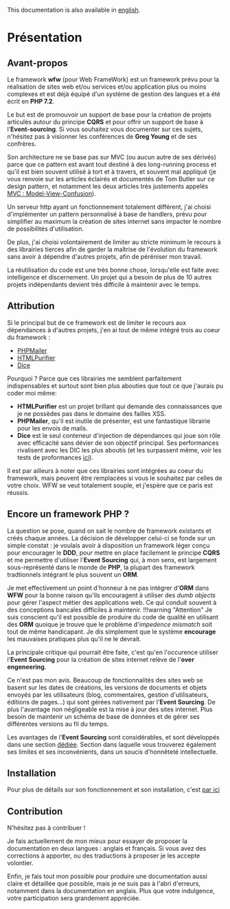 This documentation is also available in [english](https://wfwdoc.bee-color.fr/en).

# Présentation

## Avant-propos

Le framework **wfw** (pour Web FrameWork) est un framework prévu pour la réalisation
de sites web et/ou services et/ou application plus ou moins complexes et est 
déjà équipé d'un système de gestion des langues et a été écrit en **PHP 7.2**. 

Le but est de promouvoir un support de base pour la création de projets articulés autour 
du principe **CQRS** et pour offrir un support de base à l'**Event-sourcing**. Si vous souhaitez
vous documenter sur ces sujets, n'hésitez pas à visionner les conférences de **Greg Young** et
de ses confrères.

Son architecture ne se base pas sur MVC (ou aucun autre de ses dérivés) parce 
que ce pattern est avant tout destiné à des long-running process et qu'il est bien
souvent utilisé à tort et à travers, et souvent mal appliqué (je vous renvoie
sur les articles éclairés et documentés de Tom Butler sur ce design
pattern, et notamment les deux articles très justements appelés 
[MVC : Model-View-Confusion](https://r.je/views-are-not-templates.html)).

Un serveur http ayant un fonctionnement totalement différent, j'ai choisi d'implémenter 
un pattern personnalisé à base de handlers, prévu pour simplifier au maximum
la création de sites internet sans impacter le nombre de possibilités d'utilisation.

De plus, j'ai choisi volontairement de limiter au stricte minimum le recours à 
des librairies tierces afin de garder la maîtrise de l'évolution du framework 
sans avoir à dépendre d'autres projets, afin de péréniser mon travail.

La réutilisation du code est une très bonne chose, lorsqu'elle est faite avec 
intelligence et discernement. Un projet qui a besoin de plus de 10 autres projets
indépendants devient très difficile à maintenir avec le temps.

## Attribution

Si le principal but de ce framework est de limiter le recours aux dépendances 
à d'autres projets, j'en ai tout de même intégré trois au coeur du framework :

   - [PHPMailer](https://github.com/PHPMailer/PHPMailer) 
   - [HTMLPurifier](http://htmlpurifier.org/)
   - [Dice](https://github.com/Level-2/Dice)
   
Pourquoi ? Parce que ces librairies me semblent parfaitement indispensables et
surtout sont bien plus abouties que tout ce que j'aurais pu coder moi même:

  - **HTMLPurifier** est un projet brillant qui demande des connaissances que je ne 
possèdes pas dans le domaine des failles XSS.
  - **PHPMailer**, qu'il est inutile de présenter, est une fantastique librairie pour
  les envois de mails.
  - **Dice** est le seul conteneur d'injection de dépendances qui joue son rôle avec
efficacité sans dévier de son objectif principal. Ses performances rivalisent avec
les DIC les plus aboutis (et les surpassent même, voir les tests de proformances
[ici](https://github.com/Level-2/Dice#performance)).

Il est par ailleurs à noter que ces librairies sont intégrées au coeur du framework, 
mais peuvent être remplacées si vous le souhaitez par celles de votre choix.
WFW se veut totalement souple, et j'espère que ce paris est réussis.

## Encore un framework PHP ?

La question se pose, quand on sait le nombre de framework existants et créés chaque années. La décision 
de développer celui-ci se fonde sur un simple constat : je voulais avoir à disposition 
un framework léger conçu pour encourager le **DDD**, pour mettre en place facilement le principe **CQRS**
 et me permettre d'utiliser l'**Event Sourcing** qui, à mon sens, est largement sous-représenté dans 
 le monde de **PHP**, la plupart des framework tradtionnels intégrant le plus souvent un **ORM**.

Je met effectivement un point d'honneur à ne pas intégrer d'**ORM** dans **WFW** pour la bonne raison 
qu'ils encouragent à utiliser des *dumb objects* pour gérer l'aspect métier des applications web. Ce
qui conduit souvent à des conceptions bancales difficiles à maintenir.
!!!warning "Attention"
    Je suis conscient qu'il est possible de produire du code de qualité en utilisant des **ORM** quoique
    je trouve que le problème d'*impedence mismatch* soit tout de même handicapant.
    Je dis simplement que le système **encourage** les mauvaises pratiques plus qu'il ne le devrait.

La principale critique qui pourrait être faite, c'est qu'en l'occurence utiliser l'**Event Sourcing** 
pour la création de sites internet relève de l'**over engeneering**.

Ce n'est pas mon avis. Beaucoup de fonctionnalités des sites web se basent sur les dates de créations, les
versions de documents et objets envoyés par les utilisateurs (blog, commentaires, gestion d'utilisateurs,
 éditions de pages...) qui sont gérées nativement par l'**Event Sourcing**. De plus l'avantage non 
 négligeable est la mise à jour des sites internet. Plus besoin de maintenir un schéma de base de 
 données et de gérer ses différentes versions au fil du temps. 

Les avantages de l'**Event Sourcing** sont considérables, et sont développés dans une section [dédiée]().
Section dans laquelle vous trouverez également ses limites et ses inconvénients, dans un soucis 
d'honnêteté intellectuelle.

## Installation

Pour plus de détails sur son fonctionnement et son installation, c'est [par ici](quick-start)

## Contribution

N'hésitez pas à contribuer ! 

Je fais actuellement de mon mieux pour essayer de proposer
la documentation en deux langues : anglais et français. Si vous avez des corrections
à apporter, ou des traductions à proposer je les accepte volontier.

Enfin, je fais tout mon possible pour produire une documentation aussi claire et 
détaillée que possible, mais je ne suis pas à l'abri d'erreurs, notamment dans
la documentation en anglais. Plus que votre indulgence, votre participation sera
grandement appréciée.